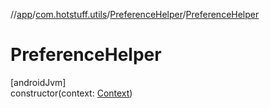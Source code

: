 //[app](../../../index.md)/[com.hotstuff.utils](../index.md)/[PreferenceHelper](index.md)/[PreferenceHelper](-preference-helper.md)

# PreferenceHelper

[androidJvm]\
constructor(context: [Context](https://developer.android.com/reference/kotlin/android/content/Context.html))
